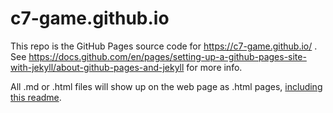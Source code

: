 # c7-game.github.io

This repo is the GitHub Pages source code for https://c7-game.github.io/ .
See https://docs.github.com/en/pages/setting-up-a-github-pages-site-with-jekyll/about-github-pages-and-jekyll for more info.

All .md or .html files will show up on the web page as .html pages, [including this readme](https://c7-game.github.io/readme.html).